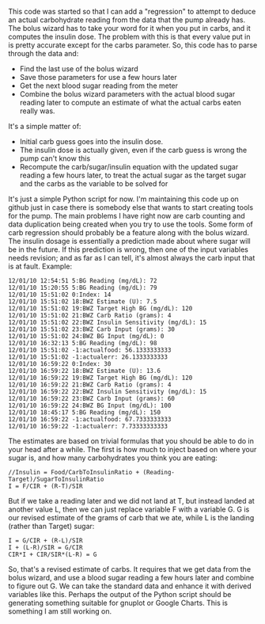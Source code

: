 This code was started so that I can add a "regression" to attempt to deduce an actual carbohydrate reading from the data that the pump already has.  The bolus wizard has to take your word for it when you put in carbs, and it computes the insulin dose.  The problem with this is that every value put in is pretty accurate except for the carbs parameter.  So, this code has to parse through the data and:

* Find the last use of the bolus wizard
* Save those parameters for use a few hours later
* Get the next blood sugar reading from the meter
* Combine the bolus wizard parameters with the actual blood sugar reading later to compute an estimate of what the actual carbs eaten really was.

It's a simple matter of:

* Initial carb guess goes into the insulin dose.
* The insulin dose is actually given, even if the carb guess is wrong the pump can't know this
* Recompute the carb/sugar/insulin equation with the updated sugar reading a few hours later, to treat the actual sugar as the target sugar and the carbs as the variable to be solved for

It's just a simple Python script for now.  I'm maintaining this code up on github just in case there is somebody else that wants to start creating tools for the pump.  The main problems I have right now are carb counting and data duplication being created when you try to use the tools.  Some form of carb regression should probably be a feature along with the bolus wizard.  The insulin dosage is essentially a prediction made about where sugar will be in the future.  If this prediction is wrong, then one of the input variables needs revision; and as far as I can tell, it's almost always the carb input that is at fault.
Example:

    12/01/10 12:54:51 5:BG Reading (mg/dL): 72
    12/01/10 15:20:55 5:BG Reading (mg/dL): 79
    12/01/10 15:51:02 0:Index: 14
    12/01/10 15:51:02 18:BWZ Estimate (U): 7.5
    12/01/10 15:51:02 19:BWZ Target High BG (mg/dL): 120
    12/01/10 15:51:02 21:BWZ Carb Ratio (grams): 4
    12/01/10 15:51:02 22:BWZ Insulin Sensitivity (mg/dL): 15
    12/01/10 15:51:02 23:BWZ Carb Input (grams): 30
    12/01/10 15:51:02 24:BWZ BG Input (mg/dL): 0
    12/01/10 16:32:13 5:BG Reading (mg/dL): 98
    12/01/10 15:51:02 -1:actualfood: 56.1333333333
    12/01/10 15:51:02 -1:actualerr: 26.1333333333
    12/01/10 16:59:22 0:Index: 30
    12/01/10 16:59:22 18:BWZ Estimate (U): 13.6
    12/01/10 16:59:22 19:BWZ Target High BG (mg/dL): 120
    12/01/10 16:59:22 21:BWZ Carb Ratio (grams): 4
    12/01/10 16:59:22 22:BWZ Insulin Sensitivity (mg/dL): 15
    12/01/10 16:59:22 23:BWZ Carb Input (grams): 60
    12/01/10 16:59:22 24:BWZ BG Input (mg/dL): 100
    12/01/10 18:45:17 5:BG Reading (mg/dL): 150
    12/01/10 16:59:22 -1:actualfood: 67.7333333333
    12/01/10 16:59:22 -1:actualerr: 7.73333333333


The estimates are based on trivial formulas that you should be able to do in your head after a while.  The first is how much to inject based on where your sugar is, and how many carbohydrates you think you are eating:

    //Insulin = Food/CarbToInsulinRatio + (Reading-Target)/SugarToInsulinRatio
    I = F/CIR + (R-T)/SIR

But if we take a reading later and we did not land at T, but instead landed at another value L, then we can just replace variable F with a variable G.  G is our revised estimate of the grams of carb that we ate, while L is the landing (rather than Target) sugar:

    I = G/CIR + (R-L)/SIR
    I + (L-R)/SIR = G/CIR
    CIR*I + CIR/SIR*(L-R) = G

So, that's a revised estimate of carbs.  It requires that we get data from the bolus wizard, and use a blood sugar reading a few hours later and combine to figure out G.  We can take the standard data and enhance it with derived variables like this.  Perhaps the output of the Python script should be generating something suitable for gnuplot or Google Charts.  This is something I am still working on.


